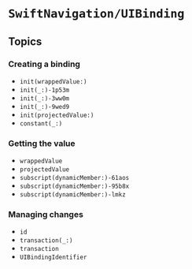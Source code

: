 # ``SwiftNavigation/UIBinding``

## Topics

### Creating a binding

- ``init(wrappedValue:)``
- ``init(_:)-1p53m``
- ``init(_:)-3ww0m``
- ``init(_:)-9wed9``
- ``init(projectedValue:)``
- ``constant(_:)``

### Getting the value

- ``wrappedValue``
- ``projectedValue``
- ``subscript(dynamicMember:)-61aos``
- ``subscript(dynamicMember:)-95b8x``
- ``subscript(dynamicMember:)-lmkz``

### Managing changes

- ``id``
- ``transaction(_:)``
- ``transaction``
- ``UIBindingIdentifier``
